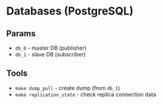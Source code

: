 # Databases (PostgreSQL)

## Params

- `db_0` - master DB (publisher)
- `db_1` - slave DB (subscriber)

## Tools

- `make dump_pull` - create dump (from `db_1`)
- `make replication_state` - check replica connection data
